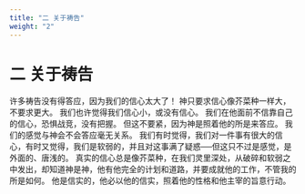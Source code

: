 ```yaml
---
title: "二 关于祷告"
weight: "2"
---
```


# 二 关于祷告


许多祷告没有得答应，因为我们的信心太大了！
神只要求信心像芥菜种一样大，不要求更大。
我们也许觉得我们信心小，或没有信心。
我们在他面前不信靠自己的信心，恐惧战竞，没有把握。
但这不要紧，因为神是照着他的所是来答应。
我们的感觉与神会不会答应毫无关系。
我们有时觉得，我们对一件事有很大的信心，有时又觉得，我们是软弱的，并且对这事满了疑惑──但这只不过是感觉，是外面的、唐浅的。
真实的信心总是像芥菜种，在我们灵里深处，从破碎和软弱之中发出，却知道神是神，他有他完全的计划和道路，并要成就他的工作，不管我的所是如何。
他是信实的，他必以他的信实，照着他的性格和他主宰的旨意行动。
